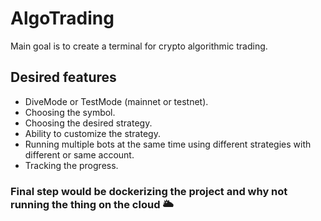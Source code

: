 # AlgoTrading

Main goal is to create a terminal for crypto algorithmic trading.

## Desired features
- DiveMode or TestMode (mainnet or testnet).
- Choosing the symbol.
- Choosing the desired strategy.
- Ability to customize the strategy.
- Running multiple bots at the same time using different strategies with different or same account.
- Tracking the progress.

### Final step would be dockerizing the project and why not running the thing on the cloud 🌥 
